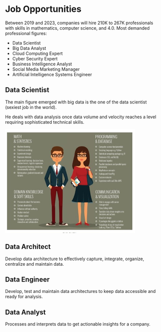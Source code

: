# Job Opportunities

Between 2019 and 2023, companies will hire 210K to 267K professionals with skills in mathematics, computer science, and 4.0.
Most demanded professional figures:
- Data Scientist
- Big Data Analyst
- Cloud Computing Expert
- Cyber Security Expert
- Business Intelligence Analyst
- Social Media Marketing Manager
- Artificial Intelligence Systems Engineer

## Data Scientist 
The main figure emerged with big data is the one of the data scientist (sexiest job in the world).

He deals with data analysis once data volume and velocity reaches a level requiring sophisticated technical skills.

![](data-science.jpg)

## Data Architect 
Develop data architecture to effectively capture, integrate, organize, centralize and maintain data.

## Data Engineer
Develop, test and maintain data architectures to keep data accessible and ready for analysis.

## Data Analyst
Processes and interprets data to get actionable insights for a company.